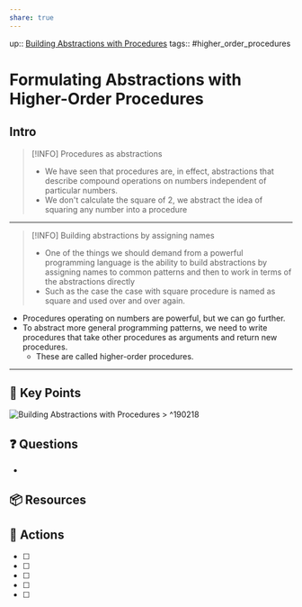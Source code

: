 ```yaml
---
share: true
---
```

up:: [Building Abstractions with Procedures](./Building%20Abstractions%20with%20Procedures.md)
tags:: #higher_order_procedures

# Formulating Abstractions with Higher-Order Procedures

## Intro

> [!INFO] Procedures as abstractions
>- We have seen that procedures are, in effect, abstractions that describe compound operations on numbers independent of particular numbers.
>- We don't calculate the  square of 2, we abstract the idea of squaring any number into a procedure
---

> [!INFO] Building abstractions by assigning names
>-  One of the things we should demand from a powerful programming language is the ability to build abstractions by assigning names to common patterns and then to work in terms of the abstractions directly
> - Such as the case the case with square procedure is named as square  and used over and over again.

- Procedures operating on numbers are powerful, but we can go further.
- To abstract more general programming patterns, we need to write procedures that take other procedures as arguments and return new procedures.
	- These are called higher-order procedures.
---

## 🔑 Key Points
![Building Abstractions with Procedures > ^190218](./Building%20Abstractions%20with%20Procedures.md#^190218)
## ❓ Questions
- 
## 📦 Resources

## 🎯 Actions
- [ ] 
- [ ] 
- [ ] 
- [ ] 
- [ ] 